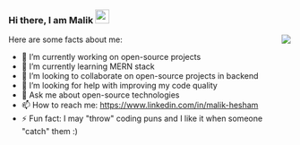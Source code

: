 ### Hi there, I am Malik <img src="https://media.giphy.com/media/hvRJCLFzcasrR4ia7z/giphy.gif" width="25px"> 
Here are some facts about me:
<a href="https://github.com/MalikHesham/github-readme-stats">
  <img align="right" src="https://github-readme-stats.vercel.app/api/top-langs/?username=MalikHesham" />
</a>
- 🔭 I’m currently working on open-source projects
- 🌱 I’m currently learning MERN stack
- 👯 I’m looking to collaborate on open-source projects in backend
- 🤔 I’m looking for help with improving my code quality
- 💬 Ask me about open-source technologies 
- 📫 How to reach me: https://www.linkedin.com/in/malik-hesham
- ⚡ Fun fact: I may "throw" coding puns and I like it when someone "catch" them :)


